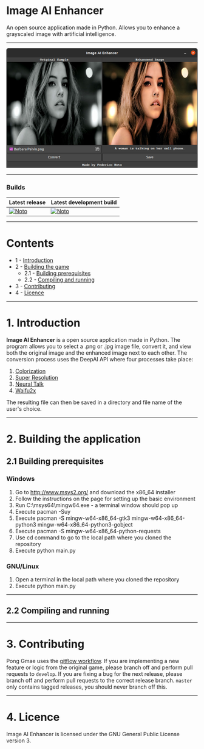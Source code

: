 # Image AI Enhancer
An open source application made in Python. Allows you to enhance a grayscaled image with artificial intelligence.

---

![ImageIAEnhancer.Cover](coverImage.png)

---

### Builds
| Latest release | Latest development build |
|----------------|--------------------------|
| [![Noto](https://img.shields.io/badge/master-v1.0-green.svg)](https://github.com/NotoFederico/Python/tree/main/ImageAIEnhancer) | [![Noto](https://img.shields.io/badge/develop-v1.1+-blue.svg)](https://github.com/NotoFederico/Python/tree/main/ImageAIEnhancer) |

---

# Contents
- 1 - [Introduction](#1-introduction)
- 2 - [Building the game](#2-building-the-game)
  - 2.1 - [Building prerequisites](#21-building-prerequisites)
  - 2.2 - [Compiling and running](#22-compiling-and-running)
- 3 - [Contributing](#3-contributing)
- 4 - [Licence](#4-licence)

---

# 1. Introduction

**Image AI Enhancer** is a open source application made in Python. The program allows you to select a .png or .jpg image file, convert it, and view both the original image and the enhanced image next to each other. The conversion process uses the DeepAI API where four processes take place: 

1. [Colorization](https://deepai.org/api-docs/#image-colorization "Colorization")
2. [Super Resolution](https://deepai.org/api-docs/#super-resolution "Super Resolution")
3. [Neural Talk](https://deepai.org/api-docs/#neural-talk-2 "Neural Talk 2")
4. [Waifu2x](https://deepai.org/machine-learning-model/waifu2x "Waifu2x")

The resulting file can then be saved in a directory and file name of the user's choice.

---

# 2. Building the application

## 2.1 Building prerequisites

### Windows

1. Go to http://www.msys2.org/ and download the x86_64 installer
2. Follow the instructions on the page for setting up the basic environment
3. Run C:\msys64\mingw64.exe - a terminal window should pop up
4. Execute pacman -Suy
5. Execute pacman -S mingw-w64-x86_64-gtk3 mingw-w64-x86_64-python3 mingw-w64-x86_64-python3-gobject
6. Execute pacman -S mingw-w64-x86_64-python-requests
7. Use cd command to go to the local path where you cloned the repository
8. Execute python main.py

### GNU/Linux

1. Open a terminal in the  local path where you cloned the repository
2. Execute python main.py
---

## 2.2 Compiling and running

---

# 3. Contributing

Pong Gmae uses the [gitflow workflow](https://www.atlassian.com/git/tutorials/comparing-workflows#gitflow-workflow). If you are implementing a new feature or logic from the original game, please branch off and perform pull requests to ```develop```. If you are fixing a bug for the next release, please branch off and perform pull requests to the correct release branch. ```master``` only contains tagged releases, you should never branch off this.

---
# 4. Licence

Image AI Enhancer is licensed under the GNU General Public License version 3.

